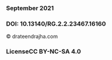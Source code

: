<h3>September 2021</h3>
<h3>DOI: 10.13140/RG.2.2.23467.16160</h3>
&#169; drateendrajha.com
<h3>LicenseCC BY-NC-SA 4.0</h3>

